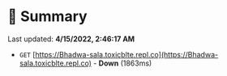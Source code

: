 # 📖 Summary
Last updated: **4/15/2022, 2:46:17 AM**

- `GET` [https://Bhadwa-sala.toxicblte.repl.co](https://Bhadwa-sala.toxicblte.repl.co) - **Down** (1863ms)
